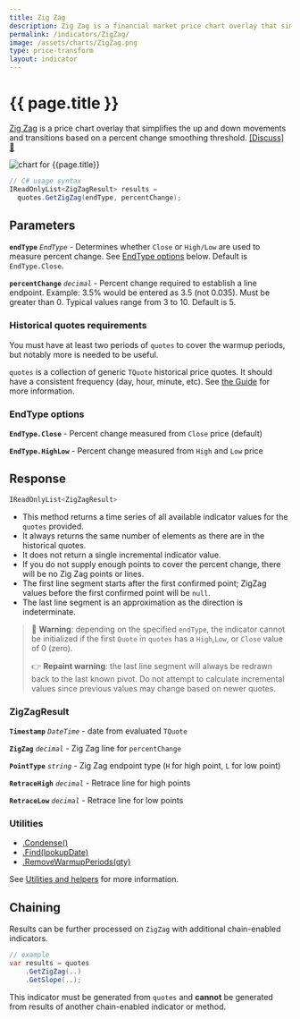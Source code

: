 ```yaml
---
title: Zig Zag
description: Zig Zag is a financial market price chart overlay that simplifies the up and down movements and transitions based on a percent change smoothing threshold.
permalink: /indicators/ZigZag/
image: /assets/charts/ZigZag.png
type: price-transform
layout: indicator
---
```


# {{ page.title }}

[Zig Zag](https://school.stockcharts.com/doku.php?id=technical_indicators:zigzag) is a price chart overlay that simplifies the up and down movements and transitions based on a percent change smoothing threshold.
[[Discuss] &#128172;](https://github.com/DaveSkender/Stock.Indicators/discussions/226 "Community discussion about this indicator")

![chart for {{page.title}}]({{page.image}})

```csharp
// C# usage syntax
IReadOnlyList<ZigZagResult> results =
  quotes.GetZigZag(endType, percentChange);
```

## Parameters

**`endType`** _`EndType`_ - Determines whether `Close` or `High/Low` are used to measure percent change.  See [EndType options](#endtype-options) below.  Default is `EndType.Close`.

**`percentChange`** _`decimal`_ - Percent change required to establish a line endpoint.  Example: 3.5% would be entered as 3.5 (not 0.035).  Must be greater than 0.  Typical values range from 3 to 10.  Default is 5.

### Historical quotes requirements

You must have at least two periods of `quotes` to cover the warmup periods, but notably more is needed to be useful.

`quotes` is a collection of generic `TQuote` historical price quotes.  It should have a consistent frequency (day, hour, minute, etc).  See [the Guide](pages/guide.md#historical-quotes) for more information.

### EndType options

**`EndType.Close`** - Percent change measured from `Close` price (default)

**`EndType.HighLow`** - Percent change measured from `High` and `Low` price

## Response

```csharp
IReadOnlyList<ZigZagResult>
```

- This method returns a time series of all available indicator values for the `quotes` provided.
- It always returns the same number of elements as there are in the historical quotes.
- It does not return a single incremental indicator value.
- If you do not supply enough points to cover the percent change, there will be no Zig Zag points or lines.
- The first line segment starts after the first confirmed point; ZigZag values before the first confirmed point will be `null`.
- The last line segment is an approximation as the direction is indeterminate.

> &#128681; **Warning**: depending on the specified `endType`, the indicator cannot be initialized if the first `Quote` in `quotes` has a `High`,`Low`, or `Close` value of 0 (zero).
>
> &#128073; **Repaint warning**: the last line segment will always be redrawn back to the last known pivot.  Do not attempt to calculate incremental values since previous values may change based on newer quotes.

### ZigZagResult

**`Timestamp`** _`DateTime`_ - date from evaluated `TQuote`

**`ZigZag`** _`decimal`_ - Zig Zag line for `percentChange`

**`PointType`** _`string`_ - Zig Zag endpoint type (`H` for high point, `L` for low point)

**`RetraceHigh`** _`decimal`_ - Retrace line for high points

**`RetraceLow`** _`decimal`_ - Retrace line for low points

### Utilities

- [.Condense()](pages/utilities.md#condense)
- [.Find(lookupDate)](pages/utilities.md#find-indicator-result-by-date)
- [.RemoveWarmupPeriods(qty)](pages/utilities.md#remove-warmup-periods)

See [Utilities and helpers](pages/utilities.md#utilities-for-indicator-results) for more information.

## Chaining

Results can be further processed on `ZigZag` with additional chain-enabled indicators.

```csharp
// example
var results = quotes
    .GetZigZag(..)
    .GetSlope(..);
```

This indicator must be generated from `quotes` and **cannot** be generated from results of another chain-enabled indicator or method.
